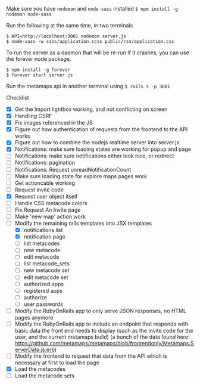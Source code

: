 
Make sure you have `nodemon` and `node-sass` installed
`$ npm install -g nodemon node-sass`


Run the following at the same time, in two terminals

```
$ API=http://localhost:3001 nodemon server.js
$ node-sass -w sass/application.scss public/css/application.css
```

To run the server as a daemon that will be re-run if it crashes, you can
use the forever node package.
```
$ npm install -g forever
$ forever start server.js
```

Run the metamaps api in another terminal using
`$ rails s -p 3001`

Checklist
- [x] Get the Import lightbox working, and not conflicting on screen
- [x] Handling CSRF
- [x] Fix images referenced in the JS
- [x] Figure out how authentication of requests from the frontend to the API works
- [x] Figure out how to combine the nodejs realtime server into server.js
- [x] Notifications: make sure loading states are working for popup and page
- [ ] Notifications: make sure notifications either look nice, or redirect
- [ ] Notifications: pagination
- [ ] Notifications: Request unreadNotificationCount
- [ ] Make sure loading state for explore maps pages work
- [ ] Get actioncable working
- [ ] Request invite code
- [x] Request user object itself
- [ ] Handle CSS metacode colors
- [ ] Fix Request An Invite page
- [ ] Make 'new map' action work
- [ ] Modify the remaining rails templates into JSX templates
  - [x] notifications list
  - [x] notification page
  - [ ] list metacodes
  - [ ] new metacode
  - [ ] edit metacode
  - [ ] list metacode_sets
  - [ ] new metacode set
  - [ ] edit metacode set
  - [ ] authorized apps
  - [ ] registered apps
  - [ ] authorize
  - [ ] user passwords
- [ ] Modify the RubyOnRails app to only serve JSON responses, no HTML pages anymore
- [ ] Modify the RubyOnRails app to include an endpoint that responds with basic data the front end needs to display (such as the invite code for the user, and the current metamaps build) (a bunch of the data found here: https://github.com/metamaps/metamaps/blob/frontendonly/Metamaps.ServerData.js.erb)
- [ ] Modify the frontend to request that data from the API which is necessary at first to load the page
- [x] Load the metacodes
- [ ] Load the metacode sets
